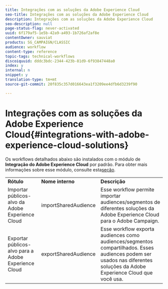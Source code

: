 ```yaml
---
title: Integrações com as soluções da Adobe Experience Cloud
seo-title: Integrações com as soluções da Adobe Experience Cloud
description: Integrações com as soluções da Adobe Experience Cloud
seo-description: null
page-status-flag: never-activated
uuid: 6f179af5-1e5b-42a9-a493-1b726af2af8e
contentOwner: sauviat
products: SG_CAMPAIGN/CLASSIC
audience: workflow
content-type: reference
topic-tags: technical-workflows
discoiquuid: dddc3bdc-2344-423b-81d9-6f93847448a0
index: y
internal: n
snippet: y
translation-type: tm+mt
source-git-commit: 20f835c357d016643ea1f3209ee4dfb6d3239f90

---
```



# Integrações com as soluções da Adobe Experience Cloud{#integrations-with-adobe-experience-cloud-solutions}

Os workflows detalhados abaixo são instalados com o 
				 módulo de **Integração do Adobe Experience Cloud** por padrão. Para obter mais informações sobre esse módulo, consulte esta[seção](../../integrations/using/configuring-ims.md#installing-the-package).

<table> 
 <tbody> 
  <tr> 
   <td> <strong>Rótulo</strong><br /> </td> 
   <td> <strong>Nome 
								interno</strong><br /> </td> 
   <td> <strong>Descrição</strong><br /> </td> 
  </tr> 
  <tr> 
   <td> <span class="uicontrol">Importar públicos-alvo da Adobe Experience Cloud</span><br /> </td> 
   <td> <span class="uicontrol">importSharedAudience</span><br /> </td> 
   <td> Esse workflow permite importar 
								audiences/segmentos de diferentes soluções da Adobe Experience Cloud 
								para o Adobe Campaign.<br /> </td> 
  </tr> 
  <tr> 
   <td> <span class="uicontrol">Exportar públicos-alvo para a Adobe Experience Cloud</span><br /> </td> 
   <td> <span class="uicontrol">exportSharedAudience</span><br /> </td> 
   <td> Esse workflow exporta audiences como 
								audiences/segmentos compartilhados. Esses audiences podem ser usados nas 
								diferentes soluções da Adobe Experience Cloud que você usa.<br /> </td> 
  </tr> 
 </tbody> 
</table>

